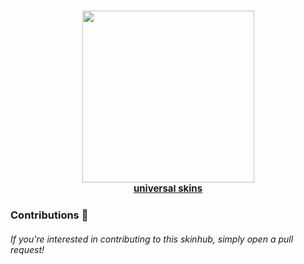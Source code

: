 <h1 align="center">
        <img src="https://i.imgur.com/WXgx7IS.png" width="275px"><br>
    <a style="font-size: 15px" href="https://google.com">universal skins</a>
</h1>

### Contributions 🎉
###### If you're interested in contributing to this skinhub, simply open a pull request!